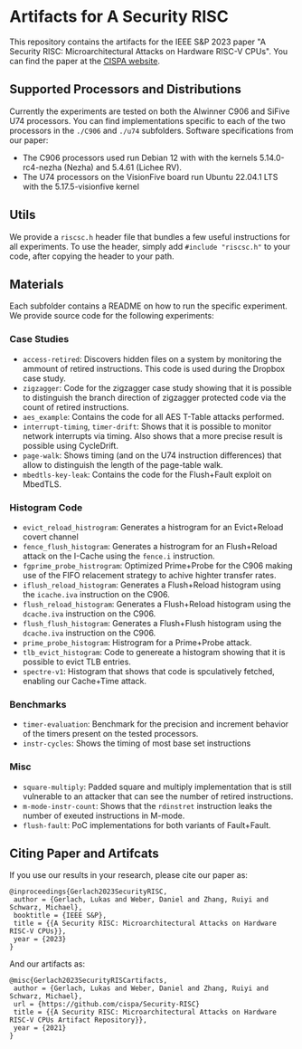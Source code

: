 # Artifacts for A Security RISC
This repository contains the artifacts for the IEEE S&P 2023 paper "A Security RISC: Microarchitectural Attacks on Hardware RISC-V CPUs". You can find the paper at the [CISPA website](https://cispa.de/en/research/publications/3924-a-security-risc-microarchitectural-attacks-on-hardware-risc-v-cpus).

## Supported Processors and Distributions
Currently the experiments are tested on both the Alwinner C906 and SiFive U74 processors. 
You can find implementations specific to each of the two processors in the `./C906` and `./u74` subfolders. 
Software specifications from our paper:
- The C906 processors used run Debian 12 with with the kernels 5.14.0-rc4-nezha (Nezha) and 5.4.61 (Lichee RV).
- The U74 processors on the VisionFive board run Ubuntu 22.04.1 LTS with the 5.17.5-visionfive kernel 

## Utils
We provide a `riscsc.h` header file that bundles a few useful instructions for all experiments.
To use the header, simply add `#include "riscsc.h"` to your code, after copying the header to your path. 

## Materials
Each subfolder contains a README on how to run the specific experiment. We provide source code for the following experiments: 
### Case Studies
- `access-retired`: Discovers hidden files on a system by monitoring the ammount of retired instructions. This code is used during the Dropbox case study. 
- `zigzagger`: Code for the zigzagger case study showing that it is possible to distinguish the branch direction of zigzagger protected code via the count of retired instructions. 
- `aes_example`: Contains the code for all AES T-Table attacks performed. 
- `interrupt-timing`, `timer-drift`: Shows that it is possible to monitor network interrupts via timing. Also shows that a more precise result is possible using CycleDrift. 
- `page-walk`: Shows timing (and on the U74 instruction differences) that allow to distinguish the length of the page-table walk. 
- `mbedtls-key-leak`: Contains the code for the Flush+Fault exploit on MbedTLS.

### Histogram Code 
- `evict_reload_histrogram`: Generates a histrogram for an Evict+Reload covert channel 
- `fence_flush_histogram`: Generates a histrogram for an Flush+Reload attack on the I-Cache using the `fence.i` instruction.  
- `fgprime_probe_histrogram`: Optimized Prime+Probe for the C906 making use of the FIFO relacement strategy to achive highter transfer rates. 
- `iflush_reload_histogram`: Generates a Flush+Reload histogram using the `icache.iva` instruction on the C906. 
- `flush_reload_histogram`: Generates a Flush+Reload histogram using the `dcache.iva` instruction on the C906. 
- `flush_flush_histogram`: Generates a Flush+Flush histogram using the `dcache.iva` instruction on the C906. 
- `prime_probe_histogram`: Histrogram for a Prime+Probe attack. 
- `tlb_evict_histogram`: Code to genereate a histogram showing that it is possible to evict TLB entries. 
- `spectre-v1`: Histogram that shows that code is spculatively fetched, enabling our Cache+Time attack. 

### Benchmarks
- `timer-evaluation`: Benchmark for the precision and increment behavior of the timers present on the tested processors. 
-  `instr-cycles`: Shows the timing of most base set instructions  

### Misc
- `square-multiply`: Padded square and multiply implementation that is still vulnerable to an attacker that can see the number of retired instructions. 
- `m-mode-instr-count`: Shows that the `rdinstret` instruction leaks the number of exeuted instructions in M-mode. 
- `flush-fault`: PoC implementations for both variants of Fault+Fault.

## Citing Paper and Artifcats
If you use our results in your research, please cite our paper as:
```
@inproceedings{Gerlach2023SecurityRISC,
 author = {Gerlach, Lukas and Weber, Daniel and Zhang, Ruiyi and Schwarz, Michael},
 booktitle = {IEEE S&P},
 title = {{A Security RISC: Microarchitectural Attacks on Hardware RISC-V CPUs}},
 year = {2023}
}
```
And our artifacts as:
```
@misc{Gerlach2023SecurityRISCartifacts,
 author = {Gerlach, Lukas and Weber, Daniel and Zhang, Ruiyi and Schwarz, Michael},
 url = {https://github.com/cispa/Security-RISC}
 title = {{A Security RISC: Microarchitectural Attacks on Hardware RISC-V CPUs Artifact Repository}},
 year = {2021}
}
```
